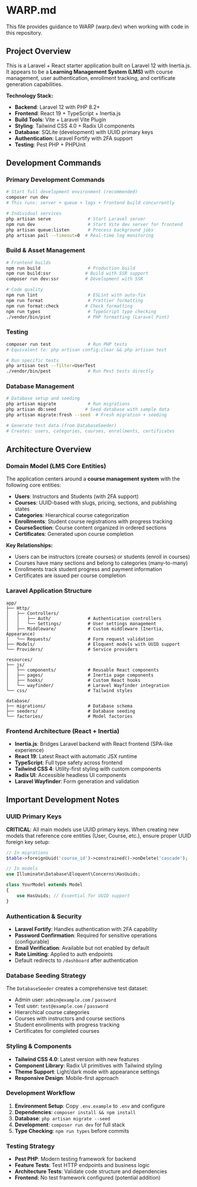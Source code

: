 # WARP.md

This file provides guidance to WARP (warp.dev) when working with code in this repository.

## Project Overview

This is a Laravel + React starter application built on Laravel 12 with Inertia.js. It appears to be a **Learning Management System (LMS)** with course management, user authentication, enrollment tracking, and certificate generation capabilities.

**Technology Stack:**
- **Backend**: Laravel 12 with PHP 8.2+
- **Frontend**: React 19 + TypeScript + Inertia.js
- **Build Tools**: Vite + Laravel Vite Plugin
- **Styling**: Tailwind CSS 4.0 + Radix UI components
- **Database**: SQLite (development) with UUID primary keys
- **Authentication**: Laravel Fortify with 2FA support
- **Testing**: Pest PHP + PHPUnit

## Development Commands

### Primary Development Commands

```bash
# Start full development environment (recommended)
composer run dev
# This runs: server + queue + logs + frontend build concurrently

# Individual services
php artisan serve              # Start Laravel server
npm run dev                    # Start Vite dev server for frontend
php artisan queue:listen       # Process background jobs
php artisan pail --timeout=0  # Real-time log monitoring
```

### Build & Asset Management

```bash
# Frontend builds
npm run build                  # Production build
npm run build:ssr             # Build with SSR support
composer run dev:ssr          # Development with SSR

# Code quality
npm run lint                   # ESLint with auto-fix
npm run format                 # Prettier formatting
npm run format:check          # Check formatting
npm run types                  # TypeScript type checking
./vendor/bin/pint              # PHP formatting (Laravel Pint)
```

### Testing

```bash
composer run test              # Run PHP tests
# Equivalent to: php artisan config:clear && php artisan test

# Run specific tests
php artisan test --filter=UserTest
./vendor/bin/pest              # Run Pest tests directly
```

### Database Management

```bash
# Database setup and seeding
php artisan migrate            # Run migrations
php artisan db:seed           # Seed database with sample data
php artisan migrate:fresh --seed  # Fresh migration + seeding

# Generate test data (from DatabaseSeeder)
# Creates: users, categories, courses, enrollments, certificates
```

## Architecture Overview

### Domain Model (LMS Core Entities)

The application centers around a **course management system** with the following core entities:

- **Users**: Instructors and Students (with 2FA support)
- **Courses**: UUID-based with slugs, pricing, sections, and publishing states
- **Categories**: Hierarchical course categorization
- **Enrollments**: Student course registrations with progress tracking
- **CourseSection**: Course content organized in ordered sections
- **Certificates**: Generated upon course completion

**Key Relationships:**
- Users can be instructors (create courses) or students (enroll in courses)
- Courses have many sections and belong to categories (many-to-many)
- Enrollments track student progress and payment information
- Certificates are issued per course completion

### Laravel Application Structure

```
app/
├── Http/
│   ├── Controllers/
│   │   ├── Auth/              # Authentication controllers
│   │   └── Settings/          # User settings management
│   ├── Middleware/            # Custom middleware (Inertia, Appearance)
│   └── Requests/              # Form request validation
├── Models/                    # Eloquent models with UUID support
└── Providers/                 # Service providers

resources/
├── js/
│   ├── components/            # Reusable React components
│   ├── pages/                 # Inertia page components
│   ├── hooks/                 # Custom React hooks
│   └── wayfinder/             # Laravel Wayfinder integration
└── css/                       # Tailwind styles

database/
├── migrations/                # Database schema
├── seeders/                   # Database seeding
└── factories/                 # Model factories
```

### Frontend Architecture (React + Inertia)

- **Inertia.js**: Bridges Laravel backend with React frontend (SPA-like experience)
- **React 19**: Latest React with automatic JSX runtime
- **TypeScript**: Full type safety across frontend
- **Tailwind CSS 4**: Utility-first styling with custom components
- **Radix UI**: Accessible headless UI components
- **Laravel Wayfinder**: Form generation and validation

## Important Development Notes

### UUID Primary Keys

**CRITICAL**: All main models use UUID primary keys. When creating new models that reference core entities (User, Course, etc.), ensure proper UUID foreign key setup:

```php
// In migrations
$table->foreignUuid('course_id')->constrained()->onDelete('cascade');

// In models  
use Illuminate\Database\Eloquent\Concerns\HasUuids;

class YourModel extends Model
{
    use HasUuids; // Essential for UUID support
}
```

### Authentication & Security

- **Laravel Fortify**: Handles authentication with 2FA capability
- **Password Confirmation**: Required for sensitive operations (configurable)
- **Email Verification**: Available but not enabled by default
- **Rate Limiting**: Applied to auth endpoints
- Default redirects to `/dashboard` after authentication

### Database Seeding Strategy

The `DatabaseSeeder` creates a comprehensive test dataset:
- Admin user: `admin@example.com` / `password`
- Test user: `test@example.com` / `password`  
- Hierarchical course categories
- Courses with instructors and course sections
- Student enrollments with progress tracking
- Certificates for completed courses

### Styling & Components

- **Tailwind CSS 4.0**: Latest version with new features
- **Component Library**: Radix UI primitives with Tailwind styling
- **Theme Support**: Light/dark mode with appearance settings
- **Responsive Design**: Mobile-first approach

### Development Workflow

1. **Environment Setup**: Copy `.env.example` to `.env` and configure
2. **Dependencies**: `composer install && npm install`
3. **Database**: `php artisan migrate --seed`
4. **Development**: `composer run dev` for full stack
5. **Type Checking**: `npm run types` before commits

### Testing Strategy

- **Pest PHP**: Modern testing framework for backend
- **Feature Tests**: Test HTTP endpoints and business logic
- **Architecture Tests**: Validate code structure and dependencies
- **Frontend**: No test framework configured (potential addition)